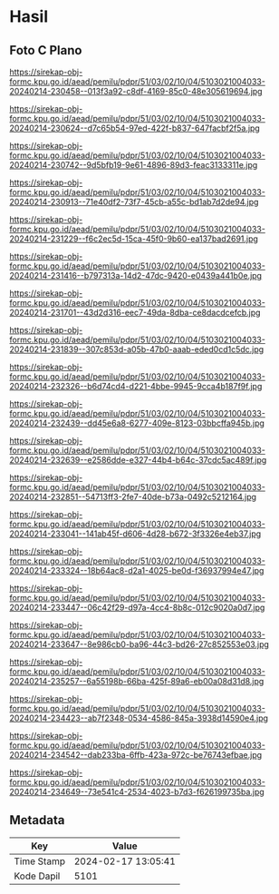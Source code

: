 # Hasil

## Foto C Plano

https://sirekap-obj-formc.kpu.go.id/aead/pemilu/pdpr/51/03/02/10/04/5103021004033-20240214-230458--013f3a92-c8df-4169-85c0-48e305619694.jpg

https://sirekap-obj-formc.kpu.go.id/aead/pemilu/pdpr/51/03/02/10/04/5103021004033-20240214-230624--d7c65b54-97ed-422f-b837-647facbf2f5a.jpg

https://sirekap-obj-formc.kpu.go.id/aead/pemilu/pdpr/51/03/02/10/04/5103021004033-20240214-230742--9d5bfb19-9e61-4896-89d3-feac3133311e.jpg

https://sirekap-obj-formc.kpu.go.id/aead/pemilu/pdpr/51/03/02/10/04/5103021004033-20240214-230913--71e40df2-73f7-45cb-a55c-bd1ab7d2de94.jpg

https://sirekap-obj-formc.kpu.go.id/aead/pemilu/pdpr/51/03/02/10/04/5103021004033-20240214-231229--f6c2ec5d-15ca-45f0-9b60-ea137bad2691.jpg

https://sirekap-obj-formc.kpu.go.id/aead/pemilu/pdpr/51/03/02/10/04/5103021004033-20240214-231416--b797313a-14d2-47dc-9420-e0439a441b0e.jpg

https://sirekap-obj-formc.kpu.go.id/aead/pemilu/pdpr/51/03/02/10/04/5103021004033-20240214-231701--43d2d316-eec7-49da-8dba-ce8dacdcefcb.jpg

https://sirekap-obj-formc.kpu.go.id/aead/pemilu/pdpr/51/03/02/10/04/5103021004033-20240214-231839--307c853d-a05b-47b0-aaab-eded0cd1c5dc.jpg

https://sirekap-obj-formc.kpu.go.id/aead/pemilu/pdpr/51/03/02/10/04/5103021004033-20240214-232326--b6d74cd4-d221-4bbe-9945-9cca4b187f9f.jpg

https://sirekap-obj-formc.kpu.go.id/aead/pemilu/pdpr/51/03/02/10/04/5103021004033-20240214-232439--dd45e6a8-6277-409e-8123-03bbcffa945b.jpg

https://sirekap-obj-formc.kpu.go.id/aead/pemilu/pdpr/51/03/02/10/04/5103021004033-20240214-232639--e2586dde-e327-44b4-b64c-37cdc5ac489f.jpg

https://sirekap-obj-formc.kpu.go.id/aead/pemilu/pdpr/51/03/02/10/04/5103021004033-20240214-232851--54713ff3-2fe7-40de-b73a-0492c5212164.jpg

https://sirekap-obj-formc.kpu.go.id/aead/pemilu/pdpr/51/03/02/10/04/5103021004033-20240214-233041--141ab45f-d606-4d28-b672-3f3326e4eb37.jpg

https://sirekap-obj-formc.kpu.go.id/aead/pemilu/pdpr/51/03/02/10/04/5103021004033-20240214-233324--18b64ac8-d2a1-4025-be0d-f36937994e47.jpg

https://sirekap-obj-formc.kpu.go.id/aead/pemilu/pdpr/51/03/02/10/04/5103021004033-20240214-233447--06c42f29-d97a-4cc4-8b8c-012c9020a0d7.jpg

https://sirekap-obj-formc.kpu.go.id/aead/pemilu/pdpr/51/03/02/10/04/5103021004033-20240214-233647--8e986cb0-ba96-44c3-bd26-27c852553e03.jpg

https://sirekap-obj-formc.kpu.go.id/aead/pemilu/pdpr/51/03/02/10/04/5103021004033-20240214-235257--6a55198b-66ba-425f-89a6-eb00a08d31d8.jpg

https://sirekap-obj-formc.kpu.go.id/aead/pemilu/pdpr/51/03/02/10/04/5103021004033-20240214-234423--ab7f2348-0534-4586-845a-3938d14590e4.jpg

https://sirekap-obj-formc.kpu.go.id/aead/pemilu/pdpr/51/03/02/10/04/5103021004033-20240214-234542--dab233ba-6ffb-423a-972c-be76743efbae.jpg

https://sirekap-obj-formc.kpu.go.id/aead/pemilu/pdpr/51/03/02/10/04/5103021004033-20240214-234649--73e541c4-2534-4023-b7d3-f626199735ba.jpg


## Metadata

| Key        | Value               |
| ---------- | ------------------- |
| Time Stamp | 2024-02-17 13:05:41 |
| Kode Dapil | 5101                |



